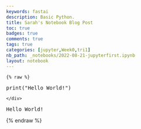 ```yaml
---
keywords: fastai
description: Basic Python.
title: Sarah's Notebook Blog Post
toc: true 
badges: true
comments: true
tags: true
categories: [jupyter,Week0,tri1]
nb_path: _notebooks/2022-08-21-jupyterfirst.ipynb
layout: notebook
---
```


<!--
#################################################
### THIS FILE WAS AUTOGENERATED! DO NOT EDIT! ###
#################################################
# file to edit: _notebooks/2022-08-21-jupyterfirst.ipynb
-->

<div class="container" id="notebook-container">
        
    {% raw %}
    
<div class="cell border-box-sizing code_cell rendered">
<div class="input">

<div class="inner_cell">
    <div class="input_area">
<div class=" highlight hl-ipython3"><pre><span></span><span class="nb">print</span><span class="p">(</span><span class="s2">&quot;Hello World!&quot;</span><span class="p">)</span>
</pre></div>

    </div>
</div>
</div>

<div class="output_wrapper">
<div class="output">

<div class="output_area">

<div class="output_subarea output_stream output_stdout output_text">
<pre>Hello World!
</pre>
</div>
</div>

</div>
</div>

</div>
    {% endraw %}

</div>
 

